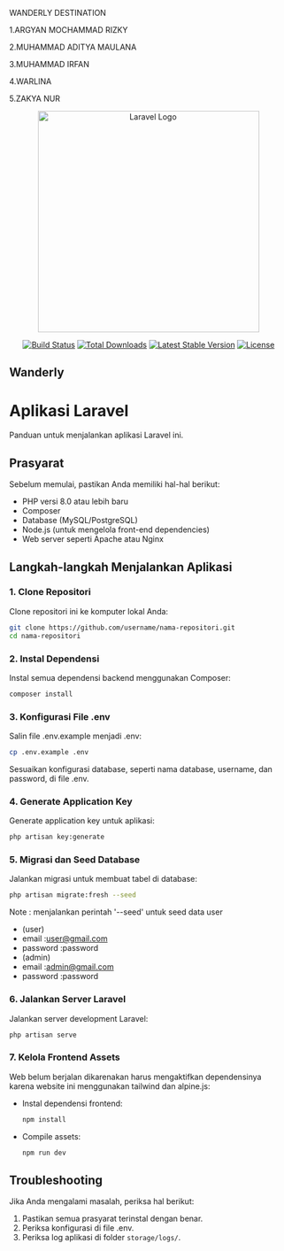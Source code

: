 WANDERLY DESTINATION

1.ARGYAN MOCHAMMAD RIZKY

2.MUHAMMAD ADITYA MAULANA

3.MUHAMMAD IRFAN

4.WARLINA

5.ZAKYA NUR

<p align="center"><a href="https://laravel.com" target="_blank"><img src="https://raw.githubusercontent.com/laravel/art/master/logo-lockup/5%20SVG/2%20CMYK/1%20Full%20Color/laravel-logolockup-cmyk-red.svg" width="400" alt="Laravel Logo"></a></p>

<p align="center">
<a href="https://github.com/laravel/framework/actions"><img src="https://github.com/laravel/framework/workflows/tests/badge.svg" alt="Build Status"></a>
<a href="https://packagist.org/packages/laravel/framework"><img src="https://img.shields.io/packagist/dt/laravel/framework" alt="Total Downloads"></a>
<a href="https://packagist.org/packages/laravel/framework"><img src="https://img.shields.io/packagist/v/laravel/framework" alt="Latest Stable Version"></a>
<a href="https://packagist.org/packages/laravel/framework"><img src="https://img.shields.io/packagist/l/laravel/framework" alt="License"></a>
</p>

## Wanderly

# Aplikasi Laravel

Panduan untuk menjalankan aplikasi Laravel ini.

## Prasyarat
Sebelum memulai, pastikan Anda memiliki hal-hal berikut:
- PHP versi 8.0 atau lebih baru
- Composer
- Database (MySQL/PostgreSQL)
- Node.js (untuk mengelola front-end dependencies)
- Web server seperti Apache atau Nginx

## Langkah-langkah Menjalankan Aplikasi

### 1. Clone Repositori
Clone repositori ini ke komputer lokal Anda:
```bash
git clone https://github.com/username/nama-repositori.git
cd nama-repositori
```

### 2. Instal Dependensi
Instal semua dependensi backend menggunakan Composer:
```bash
composer install
```

### 3. Konfigurasi File .env
Salin file .env.example menjadi .env:
```bash
cp .env.example .env
```
Sesuaikan konfigurasi database, seperti nama database, username, dan password, di file .env.

### 4. Generate Application Key
Generate application key untuk aplikasi:
```bash
php artisan key:generate
```

### 5. Migrasi dan Seed Database
Jalankan migrasi untuk membuat tabel di database:
```bash
php artisan migrate:fresh --seed
```
Note : menjalankan perintah '--seed' untuk seed data user
- (user)
- email :user@gmail.com
- password :password
- (admin)
- email :admin@gmail.com
- password :password

### 6. Jalankan Server Laravel
Jalankan server development Laravel:
```bash
php artisan serve
```

### 7. Kelola Frontend Assets
Web belum berjalan dikarenakan harus mengaktifkan dependensinya karena website ini menggunakan tailwind dan alpine.js:
- Instal dependensi frontend:
  ```bash
  npm install
  ```
- Compile assets:
  ```bash
  npm run dev
  ```

## Troubleshooting
Jika Anda mengalami masalah, periksa hal berikut:
1. Pastikan semua prasyarat terinstal dengan benar.
2. Periksa konfigurasi di file .env.
3. Periksa log aplikasi di folder `storage/logs/`.

